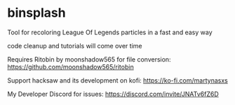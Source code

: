 # binsplash
Tool for recoloring League Of Legends particles in a fast and easy way

code cleanup and tutorials will come over time

Requires Ritobin by moonshadow565 for file conversion:
https://github.com/moonshadow565/ritobin

Support hacksaw and its development on kofi:
https://ko-fi.com/martynasxs

My Developer Discord for issues:
https://discord.com/invite/JNATv6fZ6D
